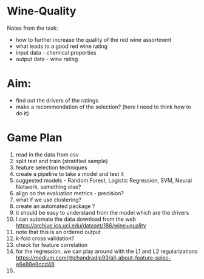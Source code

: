 # Wine-Quality

Notes from the task: 
- how to further increase the quality of the red wine assortment
- what leads to a good red wine rating
- input data - chemical properties
- output data - wine rating

# Aim:
- find out the drivers of the ratings
- make a recommendation of the selection?
  (here I need to think how to do it)

# Game Plan
1. read in the data from csv
2. split test and train (stratified sample)
3. feature selection techniques
4. create a pipeline to take a model and test it 
5. suggested models - Random Forest, Logistic Regression, SVM, Neural Network, samething else? 
6. align on the evaluation metrics - precision? 
7. what if we use clustering? 
8. create an automated package ?
9. it should be easy to understand from the model which are the drivers 
10. I can automate the data download from the web https://archive.ics.uci.edu/dataset/186/wine+quality 
11. note that this is an ordered output
12. k-fold cross validation? 
13. check for feature correlation
14. for the regression, we can play around with the L1 and L2 regularizations https://medium.com/@chandradip93/all-about-feature-selec-e6e88e8ccd46
15. 
